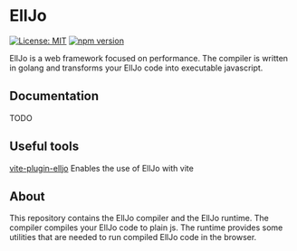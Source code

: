 # EllJo

[![License: MIT](https://img.shields.io/badge/License-MIT-yellow.svg)](https://opensource.org/licenses/MIT)
[![npm version](https://badge.fury.io/js/%40elljo%2Fcompiler.svg)](https://badge.fury.io/js/%40elljo%2Fcompiler)

EllJo is a web framework focused on performance. The compiler is written in golang and transforms your EllJo code into executable javascript.

## Documentation

TODO

## Useful tools

[vite-plugin-elljo](https://github.com/JonasNiestroj/vite-plugin-elljo) Enables the use of EllJo with vite

## About

This repository contains the EllJo compiler and the EllJo runtime.
The compiler compiles your EllJo code to plain js.
The runtime provides some utilities that are needed to run compiled EllJo code in the browser.
